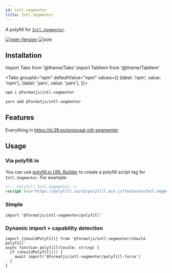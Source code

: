 ```yaml
---
id: intl-segmenter
title: Intl.Segmenter
---
```


A polyfill for [`Intl.Segmenter`](https://tc39.es/proposal-intl-segmenter).

[![npm Version](https://img.shields.io/npm/v/@formatjs/intl-segmenter.svg?style=flat-square)](https://www.npmjs.org/package/@formatjs/intl-segmenter)
![size](https://badgen.net/bundlephobia/minzip/@formatjs/intl-segmenter)

## Installation

import Tabs from '@theme/Tabs'
import TabItem from '@theme/TabItem'

<Tabs
groupId="npm"
defaultValue="npm"
values={[
{label: 'npm', value: 'npm'},
{label: 'yarn', value: 'yarn'},
]}>
<TabItem value="npm">

```sh
npm i @formatjs/intl-segmenter
```

</TabItem>
<TabItem value="yarn">

```sh
yarn add @formatjs/intl-segmenter
```

</TabItem>
</Tabs>

## Features

Everything in <https://tc39.es/proposal-intl-segmenter>.

## Usage

### Via polyfill.io

You can use [polyfill.io URL Builder](https://polyfill.io/v3/url-builder/) to create a polyfill script tag for `Intl.Segmenter`.
For example:

```html
<!-- Polyfill Intl.Segmenter-->
<script src="https://polyfill.io/v3/polyfill.min.js?features=Intl.Segmenter"></script>
```

### Simple

```tsx
import '@formatjs/intl-segmenter/polyfill'
```

### Dynamic import + capability detection

```tsx
import {shouldPolyfill} from '@formatjs/intl-segmenter/should-polyfill'
async function polyfill(locale: string) {
  if (shouldPolyfill()) {
    await import('@formatjs/intl-segmenter/polyfill-force')
  }
}
```
